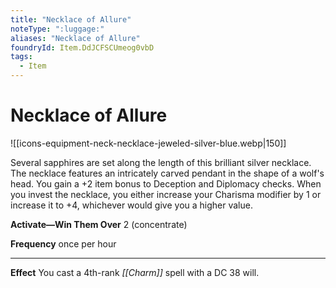 ```yaml
---
title: "Necklace of Allure"
noteType: ":luggage:"
aliases: "Necklace of Allure"
foundryId: Item.DdJCFSCUmeog0vbD
tags:
  - Item
---
```


# Necklace of Allure
![[icons-equipment-neck-necklace-jeweled-silver-blue.webp|150]]

Several sapphires are set along the length of this brilliant silver necklace. The necklace features an intricately carved pendant in the shape of a wolf's head. You gain a +2 item bonus to Deception and Diplomacy checks. When you invest the necklace, you either increase your Charisma modifier by 1 or increase it to +4, whichever would give you a higher value.

**Activate—Win Them Over** 2 (concentrate)

**Frequency** once per hour

* * *

**Effect** You cast a 4th-rank _[[Charm]]_ spell with a DC 38 will.
